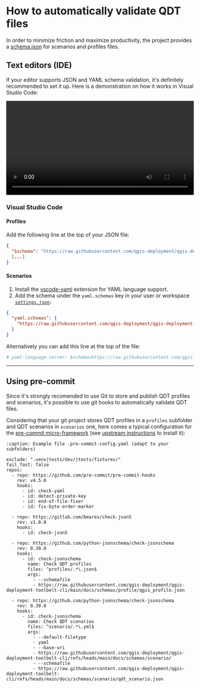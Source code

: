 # How to automatically validate QDT files

In order to minimize friction and maximize productivity, the project provides a [schema.json](https://json-schema.org/) for scenarios and profiles files.

## Text editors (IDE)

If your editor supports JSON and YAML schema validation, it's definitely recommended to set it up. Here is a demonstration on how it works in Visual Studio Code:

<!-- markdownlint-disable MD033 -->
<video preload="metadata" width="100%" controls>
  <source src="../_static/qdt_assisted_edition_vscode.webm" type="video/webm">
  Your browser does not support HTML 5 video tag.
</video>
<!-- markdownlint-enable MD033 -->

### Visual Studio Code

#### Profiles

Add the following line at the top of your JSON file:

```json
{
  "$schema": "https://raw.githubusercontent.com/qgis-deployment/qgis-deployment-toolbelt-cli/main/docs/schemas/profile/qgis_profile.json"
  [...]
}
```

#### Scenarios

1. Install the [vscode-yaml](https://marketplace.visualstudio.com/items?itemname=redhat.vscode-yaml) extension for YAML language support.
2. Add the schema under the `yaml.schemas` key in your user or workspace [`settings.json`](https://code.visualstudio.com/docs/getstarted/settings):

```json
{
  "yaml.schemas": {
    "https://raw.githubusercontent.com/qgis-deployment/qgis-deployment-toolbelt-cli/refs/heads/main/docs/schemas/scenario/qdt_scenario.json": "*.qdt.yml"
  }
}
```

Alternatively you can add this line at the top of the file:

```yaml
# yaml-language-server: $schema=https://raw.githubusercontent.com/qgis-deployment/qgis-deployment-toolbelt-cli/refs/heads/main/docs/schemas/scenario/qdt_scenario.json
```

----

## Using pre-commit

Since it's strongly recomended to use Git to store and publish QDT profiles and scenarios, it's possible to use git hooks to automatically validate QDT files.

Considering that your git project stores QDT profiles in a `profiles` subfolder and QDT scenarios in `scenarios` one, here comes a typical configuration for the [pre-commit micro-framework](https://pre-commit.com/) (see [upstream instructions](https://pre-commit.com/#install) to install it):

```{code-block} yaml
:caption: Example file .pre-commit-config.yaml (adapt to your subfolders)

exclude: ".venv|tests/dev/|tests/fixtures/"
fail_fast: false
repos:
  - repo: https://github.com/pre-commit/pre-commit-hooks
    rev: v4.5.0
    hooks:
      - id: check-yaml
      - id: detect-private-key
      - id: end-of-file-fixer
      - id: fix-byte-order-marker

  - repo: https://gitlab.com/bmares/check-json5
    rev: v1.0.0
    hooks:
      - id: check-json5

  - repo: https://github.com/python-jsonschema/check-jsonschema
    rev: 0.30.0
    hooks:
      - id: check-jsonschema
        name: Check QDT profiles
        files: ^profiles/.*\.json$
        args:
          - --schemafile
          - https://raw.githubusercontent.com/qgis-deployment/qgis-deployment-toolbelt-cli/main/docs/schemas/profile/qgis_profile.json

  - repo: https://github.com/python-jsonschema/check-jsonschema
    rev: 0.30.0
    hooks:
      - id: check-jsonschema
        name: Check QDT scenarios
        files: ^scenario/.*\.yml$
        args:
          - --default-filetype
          - yaml
          - --base-uri
          - https://raw.githubusercontent.com/qgis-deployment/qgis-deployment-toolbelt-cli/refs/heads/main/docs/schemas/scenario/
          - --schemafile
          - https://raw.githubusercontent.com/qgis-deployment/qgis-deployment-toolbelt-cli/refs/heads/main/docs/schemas/scenario/qdt_scenario.json
```
